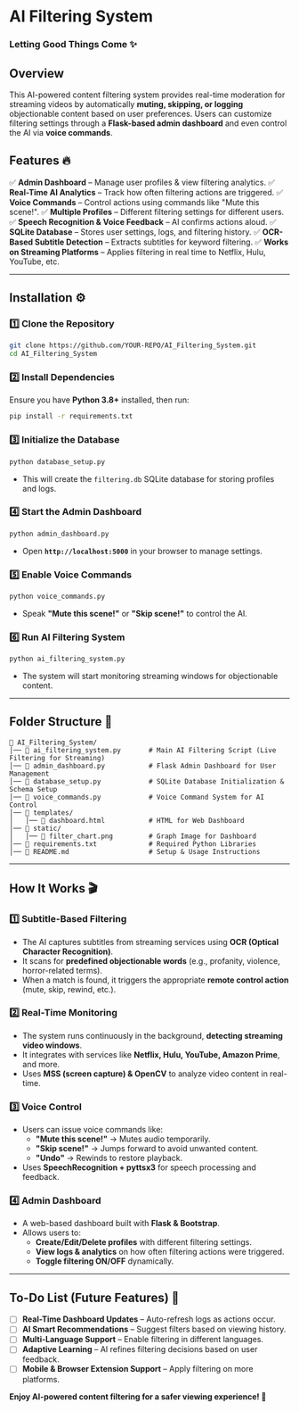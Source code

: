 # AI Filtering System

### Letting Good Things Come ✨

## Overview
This AI-powered content filtering system provides real-time moderation for streaming videos by automatically **muting, skipping, or logging** objectionable content based on user preferences. Users can customize filtering settings through a **Flask-based admin dashboard** and even control the AI via **voice commands**.

## Features 🔥
✅ **Admin Dashboard** – Manage user profiles & view filtering analytics.
✅ **Real-Time AI Analytics** – Track how often filtering actions are triggered.
✅ **Voice Commands** – Control actions using commands like "Mute this scene!".
✅ **Multiple Profiles** – Different filtering settings for different users.
✅ **Speech Recognition & Voice Feedback** – AI confirms actions aloud.
✅ **SQLite Database** – Stores user settings, logs, and filtering history.
✅ **OCR-Based Subtitle Detection** – Extracts subtitles for keyword filtering.
✅ **Works on Streaming Platforms** – Applies filtering in real time to Netflix, Hulu, YouTube, etc.

---

## Installation ⚙️

### **1️⃣ Clone the Repository**
```bash
git clone https://github.com/YOUR-REPO/AI_Filtering_System.git
cd AI_Filtering_System
```

### **2️⃣ Install Dependencies**
Ensure you have **Python 3.8+** installed, then run:
```bash
pip install -r requirements.txt
```

### **3️⃣ Initialize the Database**
```bash
python database_setup.py
```
- This will create the `filtering.db` SQLite database for storing profiles and logs.

### **4️⃣ Start the Admin Dashboard**
```bash
python admin_dashboard.py
```
- Open **`http://localhost:5000`** in your browser to manage settings.

### **5️⃣ Enable Voice Commands**
```bash
python voice_commands.py
```
- Speak **"Mute this scene!"** or **"Skip scene!"** to control the AI.

### **6️⃣ Run AI Filtering System**
```bash
python ai_filtering_system.py
```
- The system will start monitoring streaming windows for objectionable content.

---

## Folder Structure 📁
```
📂 AI_Filtering_System/
│── 📜 ai_filtering_system.py       # Main AI Filtering Script (Live Filtering for Streaming)
│── 📜 admin_dashboard.py           # Flask Admin Dashboard for User Management
│── 📜 database_setup.py            # SQLite Database Initialization & Schema Setup
│── 📜 voice_commands.py            # Voice Command System for AI Control
│── 📂 templates/
│   │── 📜 dashboard.html           # HTML for Web Dashboard
│── 📂 static/
│   │── 📜 filter_chart.png         # Graph Image for Dashboard
│── 📜 requirements.txt             # Required Python Libraries
│── 📜 README.md                    # Setup & Usage Instructions
```

---

## How It Works 🎬
### **1️⃣ Subtitle-Based Filtering**
- The AI captures subtitles from streaming services using **OCR (Optical Character Recognition)**.
- It scans for **predefined objectionable words** (e.g., profanity, violence, horror-related terms).
- When a match is found, it triggers the appropriate **remote control action** (mute, skip, rewind, etc.).

### **2️⃣ Real-Time Monitoring**
- The system runs continuously in the background, **detecting streaming video windows**.
- It integrates with services like **Netflix, Hulu, YouTube, Amazon Prime**, and more.
- Uses **MSS (screen capture) & OpenCV** to analyze video content in real-time.

### **3️⃣ Voice Control**
- Users can issue voice commands like:
  - **"Mute this scene!"** → Mutes audio temporarily.
  - **"Skip scene!"** → Jumps forward to avoid unwanted content.
  - **"Undo"** → Rewinds to restore playback.
- Uses **SpeechRecognition + pyttsx3** for speech processing and feedback.

### **4️⃣ Admin Dashboard**
- A web-based dashboard built with **Flask & Bootstrap**.
- Allows users to:
  - **Create/Edit/Delete profiles** with different filtering settings.
  - **View logs & analytics** on how often filtering actions were triggered.
  - **Toggle filtering ON/OFF** dynamically.

---

## To-Do List (Future Features) 🚀
- [ ] **Real-Time Dashboard Updates** – Auto-refresh logs as actions occur.
- [ ] **AI Smart Recommendations** – Suggest filters based on viewing history.
- [ ] **Multi-Language Support** – Enable filtering in different languages.
- [ ] **Adaptive Learning** – AI refines filtering decisions based on user feedback.
- [ ] **Mobile & Browser Extension Support** – Apply filtering on more platforms.

**Enjoy AI-powered content filtering for a safer viewing experience! 🎥**

